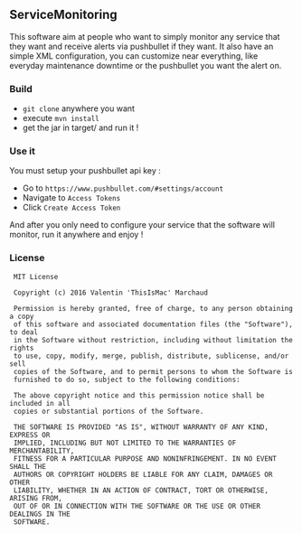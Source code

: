 ## ServiceMonitoring

This software aim at people who want to simply monitor any service that they want and receive alerts via pushbullet if they want.
It also have an simple XML configuration, you can customize near everything, like everyday maintenance downtime or the pushbullet you want the alert on.

### Build

- ```git clone``` anywhere you want
- execute ```mvn install```
- get the jar in target/ and run it !

### Use it

You must setup your pushbullet api key :

- Go to ```https://www.pushbullet.com/#settings/account```
- Navigate to ``` Access Tokens ```
- Click ``` Create Access Token ```

And after you only need to configure your service that the software will monitor, run it anywhere and enjoy !

### License
 ```
  MIT License
 
  Copyright (c) 2016 Valentin 'ThisIsMac' Marchaud
 
  Permission is hereby granted, free of charge, to any person obtaining a copy
  of this software and associated documentation files (the "Software"), to deal
  in the Software without restriction, including without limitation the rights
  to use, copy, modify, merge, publish, distribute, sublicense, and/or sell
  copies of the Software, and to permit persons to whom the Software is
  furnished to do so, subject to the following conditions:
 
  The above copyright notice and this permission notice shall be included in all
  copies or substantial portions of the Software.
 
  THE SOFTWARE IS PROVIDED "AS IS", WITHOUT WARRANTY OF ANY KIND, EXPRESS OR
  IMPLIED, INCLUDING BUT NOT LIMITED TO THE WARRANTIES OF MERCHANTABILITY,
  FITNESS FOR A PARTICULAR PURPOSE AND NONINFRINGEMENT. IN NO EVENT SHALL THE
  AUTHORS OR COPYRIGHT HOLDERS BE LIABLE FOR ANY CLAIM, DAMAGES OR OTHER
  LIABILITY, WHETHER IN AN ACTION OF CONTRACT, TORT OR OTHERWISE, ARISING FROM,
  OUT OF OR IN CONNECTION WITH THE SOFTWARE OR THE USE OR OTHER DEALINGS IN THE
  SOFTWARE.
  ```

